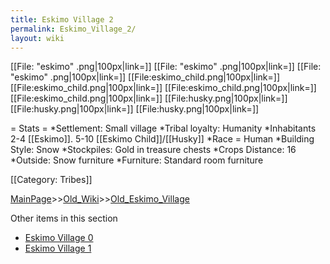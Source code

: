 ```yaml
---
title: Eskimo Village 2
permalink: Eskimo_Village_2/
layout: wiki
---
```

[[File: &quot;eskimo&quot; .png|100px|link=]]
[[File: &quot;eskimo&quot; .png|100px|link=]]
[[File: &quot;eskimo&quot; .png|100px|link=]]
[[File:eskimo_child.png|100px|link=]]
[[File:eskimo_child.png|100px|link=]]
[[File:eskimo_child.png|100px|link=]]
[[File:eskimo_child.png|100px|link=]]
[[File:husky.png|100px|link=]]
[[File:husky.png|100px|link=]]
[[File:husky.png|100px|link=]]

= Stats =
*Settlement: Small village
*Tribal loyalty: Humanity
*Inhabitants 2-4 [[Eskimo]]. 5-10 [[Eskimo Child]]/[[Husky]]
*Race = Human
*Building Style: Snow
*Stockpiles: Gold in treasure chests
*Crops Distance: 16
*Outside: Snow furniture
*Furniture: Standard room furniture  

[[Category: Tribes]]

[MainPage](/keeperrl_wiki/ "wikilink")>>[Old_Wiki](/keeperrl_wiki/Old_Wiki "wikilink")>>[Old_Eskimo_Village](/keeperrl_wiki/Old_Eskimo_Village "wikilink")

Other items in this section
-    [Eskimo Village 0](/keeperrl_wiki/Eskimo_Village_0 "wikilink")
-    [Eskimo Village 1](/keeperrl_wiki/Eskimo_Village_1 "wikilink")
